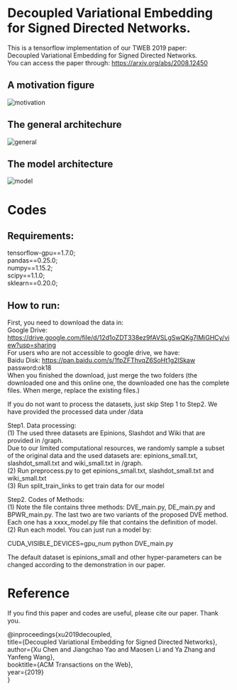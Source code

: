 # Decoupled Variational Embedding for Signed Directed Networks.    
This is a tensorflow implementation of our TWEB 2019 paper:  
Decoupled Variational Embedding for Signed Directed Networks.  
You can access the paper through:  https://arxiv.org/abs/2008.12450  

## A motivation figure  
![motivation](https://github.com/xuChenSJTU/DVE-master/blob/master/motivation.png)  
## The general architechure  
![general](https://github.com/xuChenSJTU/DVE-master/blob/master/generature_architecture.png)  
## The model architecture  
![model](https://github.com/xuChenSJTU/DVE-master/blob/master/model_architecture.png)  

# Codes
## Requirements:  
tensorflow-gpu==1.7.0;  
pandas==0.25.0;  
numpy==1.15.2;  
scipy==1.1.0;  
sklearn==0.20.0;  

## How to run:  

First, you need to download the data in:   
Google Drive:  https://drive.google.com/file/d/12d1oZDT338ez9fAVSLgSwQKg7lMiGHCy/view?usp=sharing  
For users who are not accessible to google drive, we have:  
Baidu Disk: https://pan.baidu.com/s/1fpZFThvqZ6SoHt1g2lSkaw  password:ok18   
When you finished the download, just merge the two folders (the downloaded one and this online one, the downloaded one has the complete files. When merge, replace the existing files.)   

If you do not want to process the datasets, just skip Step 1 to Step2. We have provided the processed data under /data   

Step1. Data processing:  
(1) The used three datasets are Epinions, Slashdot and Wiki that are provided in /graph.  
Due to our limited computational resources, we randomly sample a subset of the original data and the used datasets are: epinions_small.txt, slashdot_small.txt and wiki_small.txt in /graph.  
(2) Run preprocess.py to get epinions_small.txt, slashdot_small.txt and wiki_small.txt  
(3) Run split_train_links to get train data for our model  

Step2. Codes of Methods:  
(1) Note the file contains three methods: DVE_main.py, DE_main.py and BPWR_main.py. The last two are two variants of the proposed DVE method. Each one has a xxxx_model.py file that contains the definition of model.  
(2) Run each model. You can just run a model by:  

CUDA_VISIBLE_DEVICES=gpu_num python DVE_main.py  

The default dataset is epinions_small and other hyper-parameters can be changed according to the demonstration in our paper.  

# Reference   
If you find this paper and codes are useful, please cite our paper. Thank you.  

@inproceedings{xu2019decoupled,  
  title={Decoupled Variational Embedding for Signed Directed Networks},  
  author={Xu Chen and Jiangchao Yao and Maosen Li and Ya Zhang and Yanfeng Wang},  
  booktitle={ACM Transactions on the Web},  
  year={2019}  
}  
